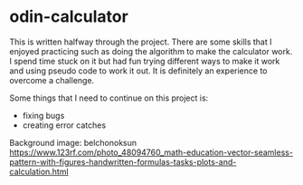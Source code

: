 # odin-calculator
This is written halfway through the project. There are some skills that I enjoyed practicing such as doing
the algorithm to make the calculator work. I spend time stuck on it but had fun trying different ways to make
it work and using pseudo code to work it out. It is definitely an experience to overcome a challenge.

Some things that I need to continue on this project is:
- fixing bugs
- creating error catches


Background image: belchonoksun
https://www.123rf.com/photo_48094760_math-education-vector-seamless-pattern-with-figures-handwritten-formulas-tasks-plots-and-calculation.html